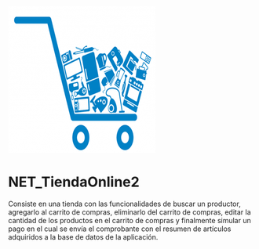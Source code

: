 ![Image of Yaktocat](https://github.com/cluco91/NET_TiendaOnline2/blob/master/tienda.png)

# NET_TiendaOnline2

Consiste en una tienda con las funcionalidades de buscar un productor, agregarlo al carrito de compras, eliminarlo del carrito de compras, editar la cantidad de los productos en el carrito de compras y finalmente simular un pago en el cual se envía el comprobante con el resumen de artículos adquiridos a la base de datos de la aplicación.
